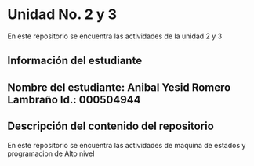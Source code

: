 # Unidad No. 2 y 3
En este repositorio se encuentra las actividades de la unidad 2 y 3 
## Información del estudiante  
Nombre del estudiante:  Anibal Yesid Romero Lambraño
Id.: 000504944
---
## Descripción del contenido del repositorio  
En este repositorio se encuentra las actividades de maquina de estados y programacion de Alto nivel


